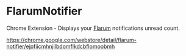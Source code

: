 # FlarumNotifier

Chrome Extension - Displays your [Flarum](http://flarum.org) notifications unread count.

https://chrome.google.com/webstore/detail/flarum-notifier/ejpfiicmhnjilbdomflkdcbflomoobmh

